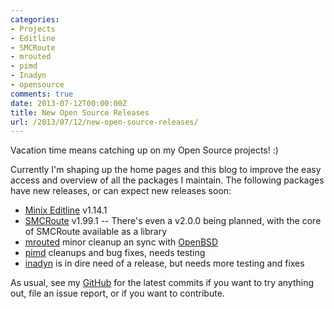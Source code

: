 ```yaml
---
categories:
- Projects
- Editline
- SMCRoute
- mrouted
- pimd
- Inadyn
- opensource
comments: true
date: 2013-07-12T00:00:00Z
title: New Open Source Releases
url: /2013/07/12/new-open-source-releases/
---
```


Vacation time means catching up on my Open Source projects! :)

Currently I'm shaping up the home pages and this blog to improve the
easy access and overview of all the packages I maintain.  The
following packages have new releases, or can expect new releases soon:

   * [Minix Editline](/editline.html) v1.14.1
   * [SMCRoute](/smcroute.html) v1.99.1 -- There's even a v2.0.0 being
     planned, with the core of SMCRoute available as a library
   * [mrouted](/mrouted.html) minor cleanup an sync with
     [OpenBSD](http://www.openbsd.org/cgi-bin/cvsweb/src/usr.sbin/mrouted/)
   * [pimd](/pimd.html) cleanups and bug fixes, needs testing
   * [inadyn](/inadyn.html) is in dire need of a release, but needs more testing and fixes

As usual, see my [GitHub](http://github.com/troglobit) for the latest
commits if you want to try anything out, file an issue report, or if
you want to contribute.


